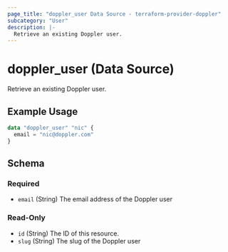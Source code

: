 ```yaml
---
page_title: "doppler_user Data Source - terraform-provider-doppler"
subcategory: "User"
description: |-
  Retrieve an existing Doppler user.
---
```


# doppler_user (Data Source)

Retrieve an existing Doppler user.

## Example Usage

```terraform
data "doppler_user" "nic" {
  email = "nic@doppler.com"
}
```

<!-- schema generated by tfplugindocs -->
## Schema

### Required

- `email` (String) The email address of the Doppler user

### Read-Only

- `id` (String) The ID of this resource.
- `slug` (String) The slug of the Doppler user
